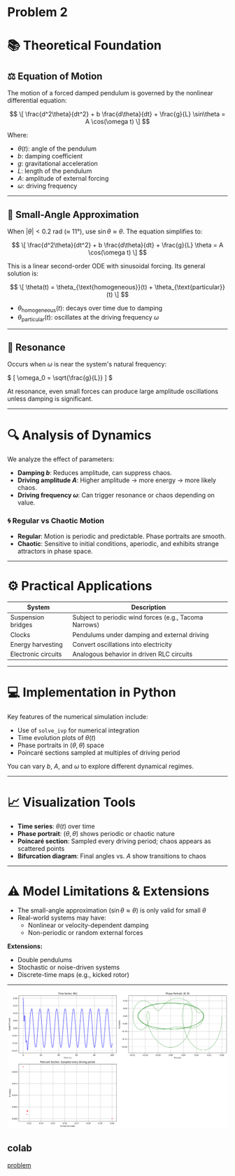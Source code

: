 # Problem 2
# 📚 Theoretical Foundation

## ⚖️ Equation of Motion

The motion of a forced damped pendulum is governed by the nonlinear differential equation:

$$
\[
\frac{d^2\theta}{dt^2} + b \frac{d\theta}{dt} + \frac{g}{L} \sin\theta = A \cos(\omega t)
\]
$$

Where:

- $\theta(t)$: angle of the pendulum  
- $b$: damping coefficient  
- $g$: gravitational acceleration  
- $L$: length of the pendulum  
- $A$: amplitude of external forcing  
- $\omega$: driving frequency

---

## 🔄 Small-Angle Approximation

When $|\theta| < 0.2$ rad (≈ 11°), use $\sin\theta \approx \theta$. The equation simplifies to:

$$
\[
\frac{d^2\theta}{dt^2} + b \frac{d\theta}{dt} + \frac{g}{L} \theta = A \cos(\omega t)
\]
$$

This is a linear second-order ODE with sinusoidal forcing. Its general solution is:

$$
\[
\theta(t) = \theta_{\text{homogeneous}}(t) + \theta_{\text{particular}}(t)
\]
$$

- $\theta_{\text{homogeneous}}(t)$: decays over time due to damping  
- $\theta_{\text{particular}}(t)$: oscillates at the driving frequency $\omega$

---

## 🎯 Resonance

Occurs when $\omega$ is near the system's natural frequency:

$
\[
\omega_0 = \sqrt{\frac{g}{L}}
\]
$

At resonance, even small forces can produce large amplitude oscillations unless damping is significant.

---

# 🔍 Analysis of Dynamics

We analyze the effect of parameters:

- **Damping $b$**: Reduces amplitude, can suppress chaos.
- **Driving amplitude $A$**: Higher amplitude → more energy → more likely chaos.
- **Driving frequency $\omega$**: Can trigger resonance or chaos depending on value.

### 🌀 Regular vs Chaotic Motion

- **Regular**: Motion is periodic and predictable. Phase portraits are smooth.
- **Chaotic**: Sensitive to initial conditions, aperiodic, and exhibits strange attractors in phase space.

---

# ⚙️ Practical Applications

| System              | Description                                              |
|---------------------|----------------------------------------------------------|
| Suspension bridges  | Subject to periodic wind forces (e.g., Tacoma Narrows)   |
| Clocks              | Pendulums under damping and external driving             |
| Energy harvesting   | Convert oscillations into electricity                    |
| Electronic circuits | Analogous behavior in driven RLC circuits                |

---

# 💻 Implementation in Python

Key features of the numerical simulation include:

- Use of `solve_ivp` for numerical integration
- Time evolution plots of $\theta(t)$
- Phase portraits in $(\theta, \dot{\theta})$ space
- Poincaré sections sampled at multiples of driving period

You can vary $b$, $A$, and $\omega$ to explore different dynamical regimes.

---

# 📈 Visualization Tools

- **Time series**: $\theta(t)$ over time
- **Phase portrait**: $(\theta, \dot{\theta})$ shows periodic or chaotic nature
- **Poincaré section**: Sampled every driving period; chaos appears as scattered points
- **Bifurcation diagram**: Final angles vs. $A$ show transitions to chaos

---

# ⚠️ Model Limitations & Extensions

- The small-angle approximation ($\sin\theta \approx \theta$) is only valid for small $\theta$
- Real-world systems may have:
  - Nonlinear or velocity-dependent damping
  - Non-periodic or random external forces

**Extensions:**

- Double pendulums  
- Stochastic or noise-driven systems  
- Discrete-time maps (e.g., kicked rotor)

---

![alt text](image-1.png)

## colab 
[problem](https://colab.research.google.com/drive/1J5SayOpCpayaqOxBDFi1ajdIQSsLKFTR?usp=sharing)


